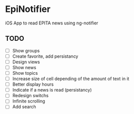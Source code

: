 # EpiNotifier
iOS App to read EPITA news using ng-notifier 

## TODO

- [ ] Show groups
- [ ] Create favorite, add persistancy
- [ ] Design views
- [ ] Show news
- [ ] Show topics
- [ ] Increase size of cell depending of the amount of text in it
- [ ] Better display hours
- [ ] Indicate if a news is read (persistancy)
- [ ] Redesign switchs
- [ ] Infinite scrolling
- [ ] Add search
